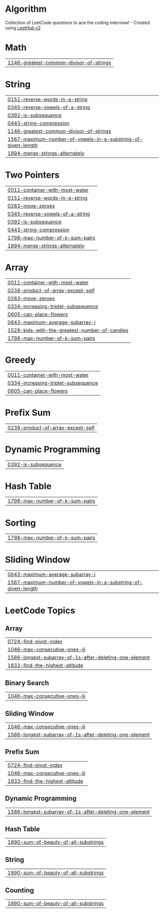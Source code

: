 # Algorithm
Collection of LeetCode questions to ace the coding interview! - Created using [LeetHub v2](https://github.com/arunbhardwaj/LeetHub-2.0)


# Math
|  |
| ------- |
| [1146-greatest-common-divisor-of-strings](https://github.com/jiaah/Algorithm/tree/master/1146-greatest-common-divisor-of-strings) |
# String
|  |
| ------- |
| [0151-reverse-words-in-a-string](https://github.com/jiaah/Algorithm/tree/master/0151-reverse-words-in-a-string) |
| [0345-reverse-vowels-of-a-string](https://github.com/jiaah/Algorithm/tree/master/0345-reverse-vowels-of-a-string) |
| [0392-is-subsequence](https://github.com/jiaah/Algorithm/tree/master/0392-is-subsequence) |
| [0443-string-compression](https://github.com/jiaah/Algorithm/tree/master/0443-string-compression) |
| [1146-greatest-common-divisor-of-strings](https://github.com/jiaah/Algorithm/tree/master/1146-greatest-common-divisor-of-strings) |
| [1567-maximum-number-of-vowels-in-a-substring-of-given-length](https://github.com/jiaah/Algorithm/tree/master/1567-maximum-number-of-vowels-in-a-substring-of-given-length) |
| [1894-merge-strings-alternately](https://github.com/jiaah/Algorithm/tree/master/1894-merge-strings-alternately) |
# Two Pointers
|  |
| ------- |
| [0011-container-with-most-water](https://github.com/jiaah/Algorithm/tree/master/0011-container-with-most-water) |
| [0151-reverse-words-in-a-string](https://github.com/jiaah/Algorithm/tree/master/0151-reverse-words-in-a-string) |
| [0283-move-zeroes](https://github.com/jiaah/Algorithm/tree/master/0283-move-zeroes) |
| [0345-reverse-vowels-of-a-string](https://github.com/jiaah/Algorithm/tree/master/0345-reverse-vowels-of-a-string) |
| [0392-is-subsequence](https://github.com/jiaah/Algorithm/tree/master/0392-is-subsequence) |
| [0443-string-compression](https://github.com/jiaah/Algorithm/tree/master/0443-string-compression) |
| [1798-max-number-of-k-sum-pairs](https://github.com/jiaah/Algorithm/tree/master/1798-max-number-of-k-sum-pairs) |
| [1894-merge-strings-alternately](https://github.com/jiaah/Algorithm/tree/master/1894-merge-strings-alternately) |
# Array
|  |
| ------- |
| [0011-container-with-most-water](https://github.com/jiaah/Algorithm/tree/master/0011-container-with-most-water) |
| [0238-product-of-array-except-self](https://github.com/jiaah/Algorithm/tree/master/0238-product-of-array-except-self) |
| [0283-move-zeroes](https://github.com/jiaah/Algorithm/tree/master/0283-move-zeroes) |
| [0334-increasing-triplet-subsequence](https://github.com/jiaah/Algorithm/tree/master/0334-increasing-triplet-subsequence) |
| [0605-can-place-flowers](https://github.com/jiaah/Algorithm/tree/master/0605-can-place-flowers) |
| [0643-maximum-average-subarray-i](https://github.com/jiaah/Algorithm/tree/master/0643-maximum-average-subarray-i) |
| [1528-kids-with-the-greatest-number-of-candies](https://github.com/jiaah/Algorithm/tree/master/1528-kids-with-the-greatest-number-of-candies) |
| [1798-max-number-of-k-sum-pairs](https://github.com/jiaah/Algorithm/tree/master/1798-max-number-of-k-sum-pairs) |
# Greedy
|  |
| ------- |
| [0011-container-with-most-water](https://github.com/jiaah/Algorithm/tree/master/0011-container-with-most-water) |
| [0334-increasing-triplet-subsequence](https://github.com/jiaah/Algorithm/tree/master/0334-increasing-triplet-subsequence) |
| [0605-can-place-flowers](https://github.com/jiaah/Algorithm/tree/master/0605-can-place-flowers) |
# Prefix Sum
|  |
| ------- |
| [0238-product-of-array-except-self](https://github.com/jiaah/Algorithm/tree/master/0238-product-of-array-except-self) |
# Dynamic Programming
|  |
| ------- |
| [0392-is-subsequence](https://github.com/jiaah/Algorithm/tree/master/0392-is-subsequence) |
# Hash Table
|  |
| ------- |
| [1798-max-number-of-k-sum-pairs](https://github.com/jiaah/Algorithm/tree/master/1798-max-number-of-k-sum-pairs) |
# Sorting
|  |
| ------- |
| [1798-max-number-of-k-sum-pairs](https://github.com/jiaah/Algorithm/tree/master/1798-max-number-of-k-sum-pairs) |
# Sliding Window
|  |
| ------- |
| [0643-maximum-average-subarray-i](https://github.com/jiaah/Algorithm/tree/master/0643-maximum-average-subarray-i) |
| [1567-maximum-number-of-vowels-in-a-substring-of-given-length](https://github.com/jiaah/Algorithm/tree/master/1567-maximum-number-of-vowels-in-a-substring-of-given-length) |
<!---LeetCode Topics Start-->
# LeetCode Topics
## Array
|  |
| ------- |
| [0724-find-pivot-index](https://github.com/jiaah/Algorithm/tree/master/0724-find-pivot-index) |
| [1046-max-consecutive-ones-iii](https://github.com/jiaah/Algorithm/tree/master/1046-max-consecutive-ones-iii) |
| [1586-longest-subarray-of-1s-after-deleting-one-element](https://github.com/jiaah/Algorithm/tree/master/1586-longest-subarray-of-1s-after-deleting-one-element) |
| [1833-find-the-highest-altitude](https://github.com/jiaah/Algorithm/tree/master/1833-find-the-highest-altitude) |
## Binary Search
|  |
| ------- |
| [1046-max-consecutive-ones-iii](https://github.com/jiaah/Algorithm/tree/master/1046-max-consecutive-ones-iii) |
## Sliding Window
|  |
| ------- |
| [1046-max-consecutive-ones-iii](https://github.com/jiaah/Algorithm/tree/master/1046-max-consecutive-ones-iii) |
| [1586-longest-subarray-of-1s-after-deleting-one-element](https://github.com/jiaah/Algorithm/tree/master/1586-longest-subarray-of-1s-after-deleting-one-element) |
## Prefix Sum
|  |
| ------- |
| [0724-find-pivot-index](https://github.com/jiaah/Algorithm/tree/master/0724-find-pivot-index) |
| [1046-max-consecutive-ones-iii](https://github.com/jiaah/Algorithm/tree/master/1046-max-consecutive-ones-iii) |
| [1833-find-the-highest-altitude](https://github.com/jiaah/Algorithm/tree/master/1833-find-the-highest-altitude) |
## Dynamic Programming
|  |
| ------- |
| [1586-longest-subarray-of-1s-after-deleting-one-element](https://github.com/jiaah/Algorithm/tree/master/1586-longest-subarray-of-1s-after-deleting-one-element) |
## Hash Table
|  |
| ------- |
| [1890-sum-of-beauty-of-all-substrings](https://github.com/jiaah/Algorithm/tree/master/1890-sum-of-beauty-of-all-substrings) |
## String
|  |
| ------- |
| [1890-sum-of-beauty-of-all-substrings](https://github.com/jiaah/Algorithm/tree/master/1890-sum-of-beauty-of-all-substrings) |
## Counting
|  |
| ------- |
| [1890-sum-of-beauty-of-all-substrings](https://github.com/jiaah/Algorithm/tree/master/1890-sum-of-beauty-of-all-substrings) |
<!---LeetCode Topics End-->